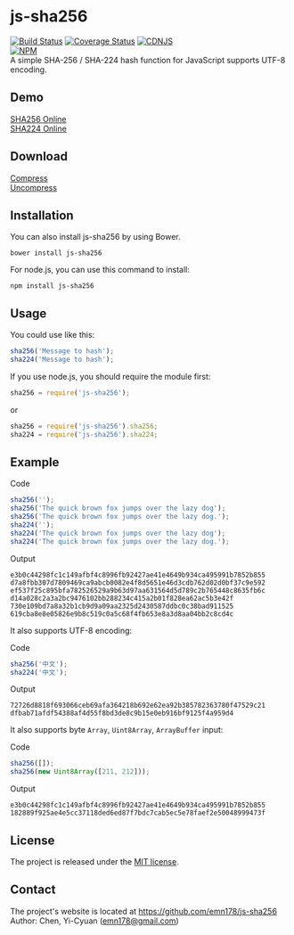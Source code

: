 # js-sha256
[![Build Status](https://travis-ci.org/emn178/js-sha256.svg?branch=master)](https://travis-ci.org/emn178/js-sha256)
[![Coverage Status](https://coveralls.io/repos/emn178/js-sha256/badge.svg?branch=master)](https://coveralls.io/r/emn178/js-sha256?branch=master)
[![CDNJS](https://img.shields.io/cdnjs/v/js-sha256.svg)](https://cdnjs.com/libraries/js-sha256/)  
[![NPM](https://nodei.co/npm/js-sha256.png?stars&downloads)](https://nodei.co/npm/js-sha256/)  
A simple SHA-256 / SHA-224 hash function for JavaScript supports UTF-8 encoding.

## Demo
[SHA256 Online](http://emn178.github.io/online-tools/sha256.html)  
[SHA224 Online](http://emn178.github.io/online-tools/sha224.html)  

## Download
[Compress](https://raw.github.com/emn178/js-sha256/master/build/sha256.min.js)  
[Uncompress](https://raw.github.com/emn178/js-sha256/master/src/sha256.js)

## Installation
You can also install js-sha256 by using Bower.

    bower install js-sha256

For node.js, you can use this command to install:

    npm install js-sha256

## Usage
You could use like this:
```JavaScript
sha256('Message to hash');
sha224('Message to hash');
```
If you use node.js, you should require the module first:
```JavaScript
sha256 = require('js-sha256');
```
or 
```JavaScript
sha256 = require('js-sha256').sha256;
sha224 = require('js-sha256').sha224;
```

## Example
Code
```JavaScript
sha256('');
sha256('The quick brown fox jumps over the lazy dog');
sha256('The quick brown fox jumps over the lazy dog.');
sha224('');
sha224('The quick brown fox jumps over the lazy dog');
sha224('The quick brown fox jumps over the lazy dog.');
```
Output

    e3b0c44298fc1c149afbf4c8996fb92427ae41e4649b934ca495991b7852b855
    d7a8fbb307d7809469ca9abcb0082e4f8d5651e46d3cdb762d02d0bf37c9e592
    ef537f25c895bfa782526529a9b63d97aa631564d5d789c2b765448c8635fb6c
    d14a028c2a3a2bc9476102bb288234c415a2b01f828ea62ac5b3e42f
    730e109bd7a8a32b1cb9d9a09aa2325d2430587ddbc0c38bad911525
    619cba8e8e05826e9b8c519c0a5c68f4fb653e8a3d8aa04bb2c8cd4c

It also supports UTF-8 encoding:

Code
```JavaScript
sha256('中文');
sha224('中文');
```
Output

    72726d8818f693066ceb69afa364218b692e62ea92b385782363780f47529c21
    dfbab71afdf54388af4d55f8bd3de8c9b15e0eb916bf9125f4a959d4

It also supports byte `Array`, `Uint8Array`, `ArrayBuffer` input:

Code
```JavaScript
sha256([]);
sha256(new Uint8Array([211, 212]));
```
Output

    e3b0c44298fc1c149afbf4c8996fb92427ae41e4649b934ca495991b7852b855
    182889f925ae4e5cc37118ded6ed87f7bdc7cab5ec5e78faef2e50048999473f

## License
The project is released under the [MIT license](http://www.opensource.org/licenses/MIT).

## Contact
The project's website is located at https://github.com/emn178/js-sha256  
Author: Chen, Yi-Cyuan (emn178@gmail.com)
